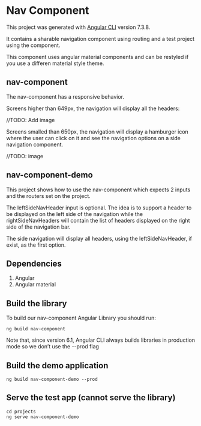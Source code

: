# Nav Component

This project was generated with [Angular CLI](https://github.com/angular/angular-cli) version 7.3.8.

It contains a sharable navigation component using routing and a test project using the component.

This component uses angular material components and can be restyled if you use a differen material style theme.

## nav-component

The nav-component has a responsive behavior. 

Screens higher than 649px, the navigation will display all the headers:

//TODO: Add image

Screens smalled than 650px, the navigation will display a hamburger icon where the user can click on it and see the navigation options on a side navigation component.

//TODO: image

## nav-component-demo

This project shows how to use the nav-component which expects 2 inputs and the routers set on the project.

The leftSideNavHeader input is optional. The idea is to support a header to be displayed on the left side of the navigation while the rightSideNavHeaders will contain the list of headers displayed on the right side of the navigation bar.

The side navigation will display all headers, using the leftSideNavHeader, if exist, as the first option.

## Dependencies

1. Angular 
2. Angular material

## Build the library

To build our nav-component Angular Library you should run:

```
ng build nav-component
```

Note that, since version 6.1, Angular CLI always builds libraries in production mode so we don’t use the --prod flag

## Build the demo application

```
ng build nav-component-demo --prod
```

## Serve the test app (cannot serve the library)

```
cd projects
ng serve nav-component-demo
```
